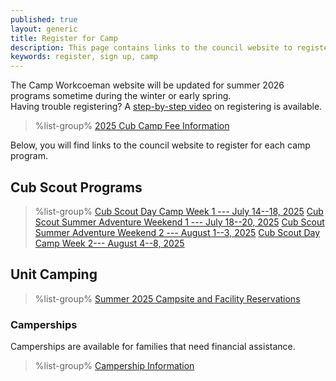 ```yaml
---
published: true
layout: generic
title: Register for Camp
description: This page contains links to the council website to register to attend summer camp at Camp Workcoeman.
keywords: register, sign up, camp
---
```


<div class="alert alert-info">
The Camp Workcoeman website will be updated for summer 2026 programs sometime during the winter or early spring.
</div>

<div class="alert alert-info">
Having trouble registering? A <a href="https://www.youtube.com/watch?v=0AEZJ_C0ysI&list=PLGp-1PFhlCejn4IKn1MTfYR28Hd2u1vKb&index=1">step-by-step video</a> on registering is available.
</div>

> %list-group%
> <a href="{{ site.url }}/cub-scouts/fees/" class="list-group-item">2025 Cub Camp Fee Information</a>

Below, you will find links to the council website to register for each camp program.

## Cub Scout Programs

> %list-group%
> <a href="https://scoutingevent.com/066-93787-220607" class="list-group-item">Cub Scout Day Camp Week 1 --- July 14--18, 2025</a>
> <a href="https://scoutingevent.com/066-95231-223463" class="list-group-item">Cub Scout Summer Adventure Weekend 1 --- July 18--20, 2025</a>
> <a href="https://scoutingevent.com/066-95231-223464" class="list-group-item">Cub Scout Summer Adventure Weekend 2 --- August 1--3, 2025</a>
> <a href="https://scoutingevent.com/066-93787-220608" class="list-group-item">Cub Scout Day Camp Week 2--- August 4--8, 2025</a>

## Unit Camping
> %list-group%
> <a href="https://campreservation.com/066/Camps/636" class="list-group-item">Summer 2025 Campsite and Facility Reservations</a>

### Camperships

Camperships are available for families that need financial assistance.

> %list-group%
> <a href="{{ site.url }}/summer-camp/camperships/" class="list-group-item">Campership Information</a>

